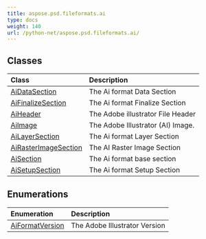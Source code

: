 ```yaml
---
title: aspose.psd.fileformats.ai
type: docs
weight: 140
url: /python-net/aspose.psd.fileformats.ai/
---
```





## **Classes**
| **Class** | **Description** |
| :- | :- |
| [AiDataSection](/psd/python-net/aspose.psd.fileformats.ai/aidatasection/) | The Ai format Data Section |
| [AiFinalizeSection](/psd/python-net/aspose.psd.fileformats.ai/aifinalizesection/) | The Ai format Finalize Section |
| [AiHeader](/psd/python-net/aspose.psd.fileformats.ai/aiheader/) | The Adobe illustrator File Header |
| [AiImage](/psd/python-net/aspose.psd.fileformats.ai/aiimage/) | The Adobe Illustrator (AI)  Image. |
| [AiLayerSection](/psd/python-net/aspose.psd.fileformats.ai/ailayersection/) | The Ai format Layer Section |
| [AiRasterImageSection](/psd/python-net/aspose.psd.fileformats.ai/airasterimagesection/) | The AI Raster Image Section |
| [AiSection](/psd/python-net/aspose.psd.fileformats.ai/aisection/) | The Ai format base section |
| [AiSetupSection](/psd/python-net/aspose.psd.fileformats.ai/aisetupsection/) | The Ai format Setup Section |
## **Enumerations**
| **Enumeration** | **Description** |
| :- | :- |
| [AiFormatVersion](/psd/python-net/aspose.psd.fileformats.ai/aiformatversion/) | The Adobe Illustrator Version |

